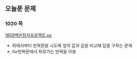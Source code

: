 ## 오늘푼 문제

### 1020 목

[1859백만장자프로젝트.py](./1859%EB%B0%B1%EB%A7%8C%EC%9E%A5%EC%9E%90%ED%94%84%EB%A1%9C%EC%A0%9D%ED%8A%B8.py)

- 뒤에서부터 반복문을 시도해 앞의 값과 값을 비교해 답을 구하는 문제
- for반복문에서 뒤로가는 반복을 이용

